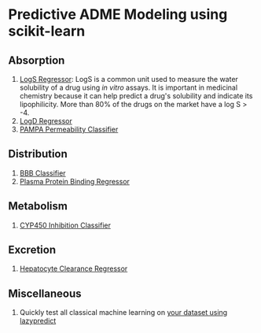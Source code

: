 # Predictive ADME Modeling using scikit-learn

## Absorption

1. [LogS Regressor](https://colab.research.google.com/drive/1QBh8UWjq3J3vqIwkjKhPvv7JCrc-gFfg#scrollTo=VUQKftBhujjx): LogS is a common unit used to measure the water solubility of a drug using *in vitro* assays. It is important in medicinal chemistry because it can help predict a drug's solubility and indicate its lipophilicity. More than 80% of the drugs on the market have a log S > -4. 
2. [LogD Regressor](https://colab.research.google.com/drive/1-Ux0CCBoarrLzgVpSFnzV9D3lIrqCTF5#scrollTo=aE0gTiHsJcor)
3. [PAMPA Permeability Classifier](https://colab.research.google.com/drive/1Lz_jTPyoU-qzn8QgSIpydDQpGeqypJMM#scrollTo=kc__DYWfkykP)

## Distribution

1. [BBB Classifier](https://colab.research.google.com/drive/1MZek43Uahm4_RupjptlGTEBIhgirc1by#scrollTo=qLAnaDJWg-nK)
2. [Plasma Protein Binding Regressor](https://colab.research.google.com/drive/1kRiKDTMzaWEn7b_Klag5WHn4ydBouSnh#scrollTo=xwbJqo2wdHJF)

## Metabolism

1. [CYP450 Inhibition Classifier](https://colab.research.google.com/drive/1OZSzuDmUcH99RfMNmbXvJcaGPIYzoq12#scrollTo=R3Eu7xPrJmfI)

## Excretion

1. [Hepatocyte Clearance Regressor](https://colab.research.google.com/drive/1Ob6suQhB_SDtfSm_LF5Lg5ALATh-RwWC#scrollTo=s3T1YhjoPwj7)

## Miscellaneous

1. Quickly test all classical machine learning on [your dataset using lazypredict](https://colab.research.google.com/drive/1m1BrViuzrbmuJsqiIQGY0DfNMqz5EzY_#scrollTo=JLfNkJyA5ZYm)
